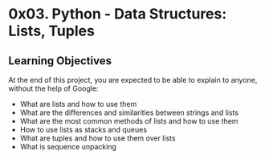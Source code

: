 <h1>0x03. Python - Data Structures: Lists, Tuples</h1>

<h2>Learning Objectives</h2>
<p>At the end of this project, you are expected to be able to explain to anyone, without the help of Google:</p>
<ul>
<li>What are lists and how to use them</li>
<li>What are the differences and similarities between strings and lists</li>
<li>What are the most common methods of lists and how to use them</li>
<li>How to use lists as stacks and queues</li>
<li>What are tuples and how to use them over lists</li>
<li>What is sequence unpacking</li>
</ul>

